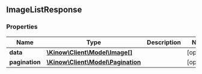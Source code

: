 ## ImageListResponse

### Properties
Name | Type | Description | Notes
------------ | ------------- | ------------- | -------------
**data** | [**\Kinow\Client\Model\Image[]**](#Image) |  | [optional] 
**pagination** | [**\Kinow\Client\Model\Pagination**](#Pagination) |  | [optional] 


